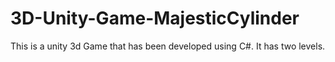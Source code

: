 # 3D-Unity-Game-MajesticCylinder
This is a unity 3d Game that has been developed using C#. It has two levels.
